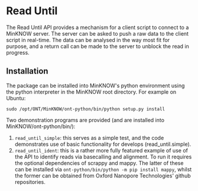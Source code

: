 Read Until
==========

The Read Until API provides a mechanism for a client script to connect to a
MinKNOW server. The server can be asked to push a raw data to the client 
script in real-time. The data can be analysed in the way most fit for purpose, 
and a return call can be made to the server to unblock the read in progress.

Installation
------------

The package can be installed into MinKNOW's python environment using the
python interpreter in the MinKNOW root directory. For example on Ubuntu:

    sudo /opt/ONT/MinKNOW/ont-python/bin/python setup.py install

Two demonstration programs are provided (and are installed into
MinKNOW/ont-python/bin/):

   1.  `read_until_simple`: this serves as a simple test, and the code
       demonstrates use of basic functionality for develops
       (read_until.simple).
   2.  `read_until_ident`: this is a rather more fully featured example of use
       of the API to identify reads via basecalling and alignment. To run it
       requires the optional dependencies of scrappy and mappy. The latter of
       these can be installed via `ont-python/bin/python -m pip install mappy`,
       whilst the former can be obtained from Oxford Nanopore Technologies'
       github repositories.

